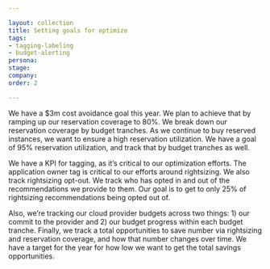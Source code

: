 ```yaml
---

layout: collection
title: Setting goals for optimize
tags: 
- tagging-labeling
- budget-alerting
persona:
stage:
company:
order: 2

---
```


We have a $3m cost avoidance goal this year. We plan to achieve that by ramping up our reservation coverage to 80%. We break down our reservation coverage by budget tranches. As we continue to buy reserved instances, we want to ensure a high reservation utilization. We have a goal of 95% reservation utilization, and track that by budget tranches as well.

We have a KPI for tagging, as it’s critical to our optimization efforts. The application owner tag is critical to our efforts around rightsizing. We also track rightsizing opt-out. We track who has opted in and out of the recommendations we provide to them. Our goal is to get to only 25% of rightsizing recommendations being opted out of.

Also, we’re tracking our cloud provider budgets across two things: 1) our commit to the provider and 2) our budget progress within each budget tranche. Finally, we track a total opportunities to save number via rightsizing and reservation coverage, and how that number changes over time. We have a target for the year for how low we want to get the total savings opportunities.
